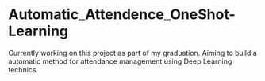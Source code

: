 # Automatic_Attendence_OneShot-Learning
Currently working on this project as part of my graduation. Aiming to build a automatic method for attendance management using Deep Learning technics.
